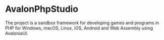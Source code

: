 # AvalonPhpStudio
The project is a sandbox framework for developing games and programs in PHP for Windows, macOS, Linux, iOS, Android and Web Assembly using AvaloniaUI.

